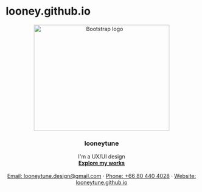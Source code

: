 # looney.github.io
<p align="center">
  <a href="https://looneytune.github.io/">
    <img src="https://i.imgur.com/yhaXA8j.png" alt="Bootstrap logo" width="356" height="278">
  </a>
</p>

<h3 align="center">looneytune</h3>

<p align="center">
  I'm a UX/UI design
  <br>
  <a href="https://looneytune.github.io/"><strong>Explore my works</strong></a>
  <br>
  <br>
  <a href="mailto:looneytune@gmail.com">Email: looneytune.design@gmail.com</a>
  ·
  <a href="tel:+66864041568">Phone: +66 80 440 4028</a>
  ·
  <a href="https://looneytune.github.io/">Website: looneytune.github.io</a>
</p>